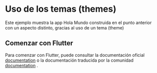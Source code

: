# Uso de los temas (themes)

Este ejemplo muestra la app Hola Mundo construida en el punto anterior con un aspecto distinto, gracias al
uso de un tema (theme)




## Comenzar con Flutter

Para comenzar con Flutter, puede consultar la documentación oficial [documentation](http://flutter.io/) o la documentación traducida por la comunidad [documentation](http://flutter-es.io/) .